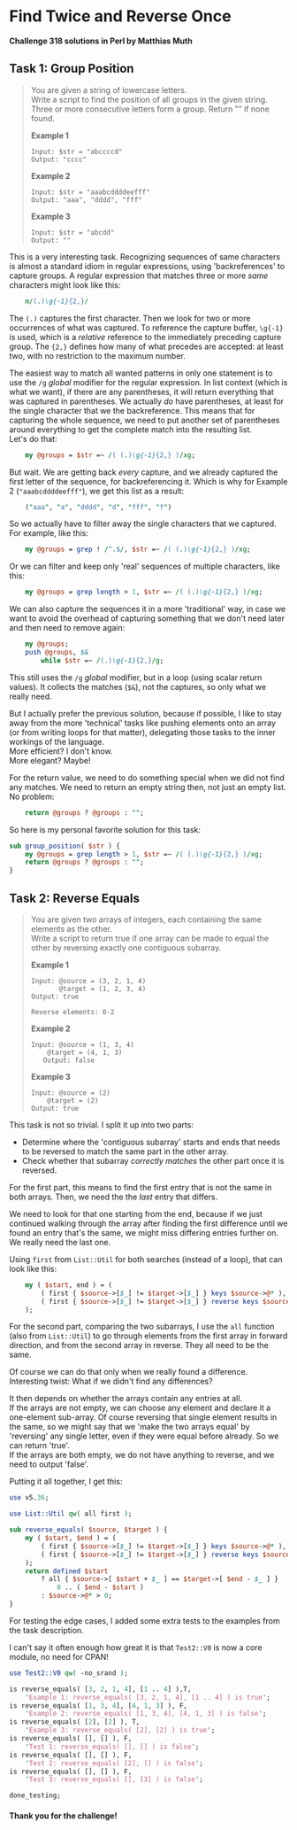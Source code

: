 # Find Twice and Reverse Once

**Challenge 318 solutions in Perl by Matthias Muth**

## Task 1: Group Position

> You are given a string of lowercase letters.<br/>
> Write a script to find the position of all groups in the given string. Three or more consecutive letters form a group. Return "” if none found.
>
> **Example 1**
>
> ```text
> Input: $str = "abccccd"
> Output: "cccc"
>```
> 
>**Example 2**
> 
>```text
> Input: $str = "aaabcddddeefff"
> Output: "aaa", "dddd", "fff"
> ```
>
> **Example 3**
>
> ```text
>Input: $str = "abcdd"
> Output: ""
> ```

This is a very interesting task.
Recognizing sequences of same characters is almost a standard idiom in regular expressions,
using 'backreferences' to capture groups.
A regular expression that matches three or more *same* characters might look like this:

```perl
    m/(.)\g{-1}{2,}/
```

The `(.)` captures the first character.
Then we look for two or more occurrences of what was captured.
To reference the capture buffer, `\g{-1}` is used,
which is a *relative* reference to the immediately preceding capture group.
The `{2,}` defines how many of what precedes are accepted:
at least two, with no restriction to the maximum number.

The easiest way to match all wanted patterns in only one statement
is to use the `/g` *global* modifier for the regular expression.
In list context (which is what we want), if there are any parentheses,
it will return everything that was captured in parentheses.
We actually *do* have parentheses,
at least for the single character that we the backreference.
This means that for capturing the whole sequence,
we need to put another set of parentheses around everything
to get the complete match into the resulting list.<br/>
Let's do that:

```perl
    my @groups = $str =~ /( (.)\g{-1}{2,} )/xg;
```

But wait.
We are getting back *every* capture,
and we already captured the first letter of the sequence,
for backreferencing it.
Which is why for Example 2 (`"aaabcddddeefff"`),
we get this list as a result:

```perl
    ("aaa", "a", "dddd", "d", "fff", "f")
```

So we actually have to filter away the single characters that we captured.
For example, like this:

```perl
    my @groups = grep ! /^.$/, $str =~ /( (.)\g{-1}{2,} )/xg;
```

Or we can filter and keep only 'real' sequences of multiple characters, like this:

```perl
    my @groups = grep length > 1, $str =~ /( (.)\g{-1}{2,} )/xg;
```

We can also capture the sequences it in a more 'traditional' way, in case we want to avoid the overhead of capturing something that we don't need later and then need to remove again:

```perl
    my @groups;
    push @groups, $&
        while $str =~ /(.)\g{-1}{2,}/g;
```

This still uses the `/g` *global* modifier, but in a loop (using scalar return values). It collects the matches (`$&`), not the captures, so only what we really need.

But I actually prefer the previous solution, because if possible, I like to stay away from the more 'technical' tasks like pushing elements onto an array (or from writing loops for that matter), delegating those tasks to the inner workings of the language.<br/>
More efficient? I don't know.<br/>
More elegant? Maybe!

For the return value, we need to do something special when we did not find any matches. We need to return an empty string then, not just an empty list. No problem:

```perl
    return @groups ? @groups : "";
```

So here is my personal favorite solution for this task:   

```perl
sub group_position( $str ) {
    my @groups = grep length > 1, $str =~ /( (.)\g{-1}{2,} )/xg;
    return @groups ? @groups : "";
}
```


## Task 2: Reverse Equals

> You are given two arrays of integers, each containing the same elements as the other.<br/>
> Write a script to return true if one array can be made to equal the other by reversing exactly one contiguous subarray.
>
> **Example 1**
>
> ```text
> Input: @source = (3, 2, 1, 4)
>        @target = (1, 2, 3, 4)
> Output: true
>
> Reverse elements: 0-2
>```
> 
>**Example 2**
> 
>```text
> Input: @source = (1, 3, 4)
>     @target = (4, 1, 3)
>    Output: false
> ```
>
> **Example 3**
>
> ```text
>Input: @source = (2)
>     @target = (2)
> Output: true
>    ```

This task is not so trivial. I split it up into two parts:

* Determine where the 'contiguous subarray' starts and ends that needs to be reversed to match the same part in the other array.
* Check whether that subarray *correctly matches* the other part once it is reversed.

For the first part, this means to find the first entry that is not the same in both arrays. Then, we need the the *last* entry that differs.

We need to look for that one starting from the end, because if we just continued walking through the array after finding the first difference until we found an entry that's the same, we might miss differing entries further on. We really need the last one.

Using `first` from `List::Util` for both searches (instead of a loop), that can look like this:

```perl
    my ( $start, end ) = (
        ( first { $source->[$_] != $target->[$_] } keys $source->@* ),
        ( first { $source->[$_] != $target->[$_] } reverse keys $source->@* ),
    );
```

For the second part, comparing the two subarrays, I use the `all` function (also from `List::Util`) to go through elements from the first array in forward direction, and from the second array in reverse. They all need to be the same.

Of course we can do that only when we really found a difference. Interesting twist: What if we didn't find any differences?

It then depends on whether the arrays contain any entries at all.<br/>
If the arrays are not empty, we can choose any element and declare it a one-element sub-array. Of course reversing that single element results in the same, so we might say that we 'make the two arrays equal' by 'reversing' any single letter, even if they were equal before already. So we can return 'true'.<br/>If the arrays are both empty, we do not have anything to reverse, and we need to output 'false'.

Putting it all together, I get this: 

```perl
use v5.36;

use List::Util qw( all first );

sub reverse_equals( $source, $target ) {
    my ( $start, $end ) = (
        ( first { $source->[$_] != $target->[$_] } keys $source->@* ),
        ( first { $source->[$_] != $target->[$_] } reverse keys $source->@* ),
    );
    return defined $start
        ? all { $source->[ $start + $_ ] == $target->[ $end - $_ ] }
            0 .. ( $end - $start )
        : $source->@* > 0;
}
```

For testing the edge cases, I added some extra tests to the examples from the task description.

I can't say it often enough how great it is that `Test2::V0` is now a core module, no need for CPAN!

```perl
use Test2::V0 qw( -no_srand );

is reverse_equals( [3, 2, 1, 4], [1 .. 4] ),T,
    'Example 1: reverse_equals( [3, 2, 1, 4], [1 .. 4] ) is true';
is reverse_equals( [1, 3, 4], [4, 1, 3] ), F,
    'Example 2: reverse_equals( [1, 3, 4], [4, 1, 3] ) is false';
is reverse_equals( [2], [2] ), T,
    'Example 3: reverse_equals( [2], [2] ) is true';
is reverse_equals( [], [] ), F,
    'Test 1: reverse_equals( [], [] ) is false';
is reverse_equals( [], [] ), F,
    'Test 2: reverse_equals( [2], [] ) is false';
is reverse_equals( [], [] ), F,
    'Test 3: reverse_equals( [], [3] ) is false';

done_testing;
```



#### **Thank you for the challenge!**
